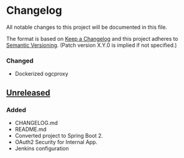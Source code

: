# Changelog
All notable changes to this project will be documented in this file.

The format is based on [Keep a Changelog](http://keepachangelog.com/en/1.0.0/)
and this project adheres to [Semantic Versioning](http://semver.org/spec/v2.0.0.html). (Patch version X.Y.0 is implied if not specified.)

### Changed
- Dockerized ogcproxy

## [Unreleased]
### Added
- CHANGELOG.md
- README.md
- Converted project to Spring Boot 2.
- OAuth2 Security for Internal App.
- Jenkins configuration

[Unreleased]: https://github.com/NWQMC/ogcproxy/compare/ogcproxy-0.9.1...master
